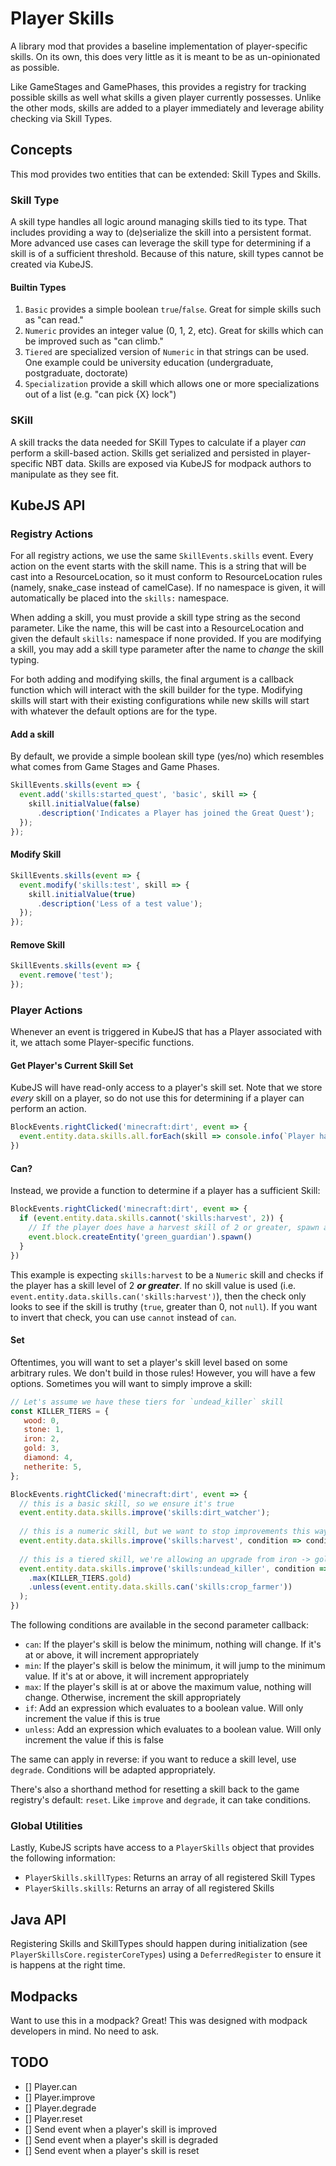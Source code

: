 # Player Skills

A library mod that provides a baseline implementation of player-specific skills. On its own, this does very little as it
is meant to be as un-opinionated as possible.

Like GameStages and GamePhases, this provides a registry for tracking possible skills as well what skills a given player
currently possesses. Unlike the other mods, skills are added to a player immediately and leverage ability checking via
Skill Types.

## Concepts

This mod provides two entities that can be extended: Skill Types and Skills.

### Skill Type

A skill type handles all logic around managing skills tied to its type. That includes providing a way to (de)serialize
the skill into a persistent format. More advanced use cases can leverage the skill type for determining if a skill is of
a sufficient threshold. Because of this nature, skill types cannot be created via KubeJS.

#### Builtin Types

1. `Basic` provides a simple boolean `true`/`false`. Great for simple skills such as "can read."
2. `Numeric` provides an integer value (0, 1, 2, etc). Great for skills which can be improved such as "can climb."
3. `Tiered` are specialized version of `Numeric` in that strings can be used. One example could be university
   education (undergraduate, postgraduate, doctorate)
4. `Specialization` provide a skill which allows one or more specializations out of a list (e.g. "can pick {X} lock")

### SKill

A skill tracks the data needed for SKill Types to calculate if a player _can_ perform a skill-based action. Skills get
serialized and persisted in player-specific NBT data. Skills are exposed via KubeJS for modpack authors to manipulate as
they see fit.

## KubeJS API

### Registry Actions

For all registry actions, we use the same `SkillEvents.skills` event. Every action on the event starts with the skill
name. This is a string that will be cast into a ResourceLocation, so it must conform to ResourceLocation rules (namely,
snake_case instead of camelCase). If no namespace is given, it will automatically be placed into the `skills:`
namespace.

When adding a skill, you must provide a skill type string as the second parameter. Like the name, this will be cast into
a ResourceLocation and given the default `skills:` namespace if none provided. If you are modifying a skill, you may add
a skill type parameter after the name to _change_ the skill typing.

For both adding and modifying skills, the final argument is a callback function which will interact with the skill
builder for the type. Modifying skills will start with their existing configurations while new skills will start with
whatever the default options are for the type.

#### Add a skill

By default, we provide a simple boolean skill type (yes/no) which resembles what comes from Game Stages and Game Phases.

```js
SkillEvents.skills(event => {
  event.add('skills:started_quest', 'basic', skill => {
    skill.initialValue(false)
      .description('Indicates a Player has joined the Great Quest');
  });
});
```

#### Modify Skill

```js
SkillEvents.skills(event => {
  event.modify('skills:test', skill => {
    skill.initialValue(true)
      .description('Less of a test value');
  });
});
```

#### Remove Skill

```js
SkillEvents.skills(event => {
  event.remove('test');
});
```

### Player Actions

Whenever an event is triggered in KubeJS that has a Player associated with it, we attach some Player-specific functions.

#### Get Player's Current Skill Set

KubeJS will have read-only access to a player's skill set. Note that we store _every_ skill on a player, so do not use
this for determining if a player can perform an action.

```js
BlockEvents.rightClicked('minecraft:dirt', event => {
  event.entity.data.skills.all.forEach(skill => console.info(`Player has ${skill.name} at ${skill.value}`))
})
```

#### Can?

Instead, we provide a function to determine if a player has a sufficient Skill:

```js
BlockEvents.rightClicked('minecraft:dirt', event => {
  if (event.entity.data.skills.cannot('skills:harvest', 2)) {
    // If the player does have a harvest skill of 2 or greater, spawn a Green Guardian to plague them
    event.block.createEntity('green_guardian').spawn()
  }
})
```

This example is expecting `skills:harvest` to be a `Numeric` skill and checks if the player has a skill level of 2 ***or
greater***. If no skill value is used (i.e. `event.entity.data.skills.can('skills:harvest')`), then the check only looks
to see if the skill is truthy (`true`, greater than 0, not `null`). If you want to invert that check, you can use
`cannot` instead of `can`.

#### Set

Oftentimes, you will want to set a player's skill level based on some arbitrary rules. We don't build in those rules!
However, you will have a few options. Sometimes you will want to simply improve a skill:

```js
// Let's assume we have these tiers for `undead_killer` skill
const KILLER_TIERS = {
   wood: 0,
   stone: 1,
   iron: 2,
   gold: 3,
   diamond: 4,
   netherite: 5,
};

BlockEvents.rightClicked('minecraft:dirt', event => {
  // this is a basic skill, so we ensure it's true
  event.entity.data.skills.improve('skills:dirt_watcher');
  
  // this is a numeric skill, but we want to stop improvements this way once it hits 5
  event.entity.data.skills.improve('skills:harvest', condition => condition.max(5));
  
  // this is a tiered skill, we're allowing an upgrade from iron -> gold but only if the player hasn't gained the `crop_farmer` skill
  event.entity.data.skills.improve('skills:undead_killer', condition => condition.can(KILLER_TIERS.iron)
    .max(KILLER_TIERS.gold)
    .unless(event.entity.data.skills.can('skills:crop_farmer'))
  );
})
```

The following conditions are available in the second parameter callback:

- `can`: If the player's skill is below the minimum, nothing will change. If it's at or above, it will increment
  appropriately
- `min`: If the player's skill is below the minimum, it will jump to the minimum value. If it's at or above, it will
  increment appropriately
- `max`: If the player's skill is at or above the maximum value, nothing will change. Otherwise, increment the skill
  appropriately
- `if`: Add an expression which evaluates to a boolean value. Will only increment the value if this is true
- `unless`: Add an expression which evaluates to a boolean value. Will only increment the value if this is false

The same can apply in reverse: if you want to reduce a skill level, use `degrade`. Conditions will be adapted
appropriately.

There's also a shorthand method for resetting a skill back to the game registry's default: `reset`. Like `improve` and
`degrade`, it can take conditions.

### Global Utilities

Lastly, KubeJS scripts have access to a `PlayerSkills` object that provides the following information:

- `PlayerSkills.skillTypes`: Returns an array of all registered Skill Types
- `PlayerSkills.skills`: Returns an array of all registered Skills

## Java API

Registering Skills and SkillTypes should happen during initialization (see `PlayerSkillsCore.registerCoreTypes`) using
a `DeferredRegister` to ensure it is happens at the right time.

## Modpacks

Want to use this in a modpack? Great! This was designed with modpack developers in mind. No need to ask.

## TODO

- [] Player.can
- [] Player.improve
- [] Player.degrade
- [] Player.reset
- [] Send event when a player's skill is improved
- [] Send event when a player's skill is degraded
- [] Send event when a player's skill is reset
